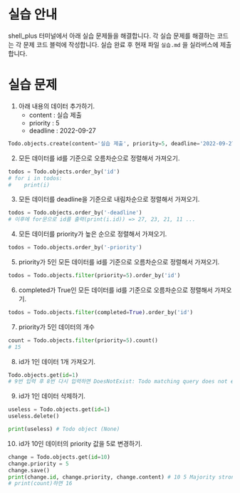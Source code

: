 # 실습 안내

shell_plus 터미널에서 아래 실습 문제들을 해결합니다.
각 실습 문제를 해결하는 코드는 각 문제 코드 블럭에 작성합니다.
실습 완료 후 현재 파일 `실습.md` 을 실라버스에 제출합니다.

# 실습 문제

1. 아래 내용의 데이터 추가하기.
   - content : 실습 제출
   - priority : 5
   - deadline : 2022-09-27

```py
Todo.objects.create(content='실습 제출', priority=5, deadline='2022-09-27')
```

2. 모든 데이터를 id를 기준으로 오름차순으로 정렬해서 가져오기.

```py
todos = Todo.objects.order_by('id')
# for i in todos:
#    print(i)

```

3. 모든 데이터를 deadline을 기준으로 내림차순으로 정렬해서 가져오기.

```py
todos = Todo.objects.order_by('-deadline')
# 이후에 for문으로 id를 출력(print(i.id)) => 27, 23, 21, 11 ...
```

4. 모든 데이터를 priority가 높은 순으로 정렬해서 가져오기.

```py
todos = Todo.objects.order_by('-priority')
```

5. priority가 5인 모든 데이터를 id를 기준으로 오름차순으로 정렬해서 가져오기.

```py
todos = Todo.objects.filter(priority=5).order_by('id')
```

6. completed가 True인 모든 데이터를 id를 기준으로 오름차순으로 정렬해서 가져오기.

```py
todos = Todo.objects.filter(completed=True).order_by('id')
```

7. priority가 5인 데이터의 개수

```py
count = Todo.objects.filter(priority=5).count()
# 15
```

8. id가 1인 데이터 1개 가져오기.

```py
Todo.objects.get(id=1)
# 9번 입력 후 8번 다시 입력하면 DoesNotExist: Todo matching query does not exist.
```

9. id가 1인 데이터 삭제하기.

```py
useless = Todo.objects.get(id=1)
useless.delete()

print(useless) # Todo object (None)
```

10. id가 10인 데이터의 priority 값을 5로 변경하기.

```py
change = Todo.objects.get(id=10)
change.priority = 5
change.save()
print(change.id, change.priority, change.content) # 10 5 Majority strong them difficult require myself piece.
# print(count)하면 16
```
